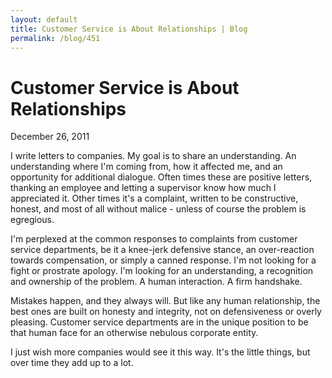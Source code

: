 ```yaml
---
layout: default
title: Customer Service is About Relationships | Blog
permalink: /blog/451
---
```


Customer Service is About Relationships
=======================================

December 26, 2011

I write letters to companies. My goal is to share an understanding. An understanding where I'm coming from, how it affected me, and an opportunity for additional dialogue. Often times these are positive letters, thanking an employee and letting a supervisor know how much I appreciated it. Other times it's a complaint, written to be constructive, honest, and most of all without malice - unless of course the problem is egregious.

I'm perplexed at the common responses to complaints from customer service departments, be it a knee-jerk defensive stance, an over-reaction towards compensation, or simply a canned response. I'm not looking for a fight or prostrate apology. I'm looking for an understanding, a recognition and ownership of the problem. A human interaction. A firm handshake.

Mistakes happen, and they always will. But like any human relationship, the best ones are built on honesty and integrity, not on defensiveness or overly pleasing. Customer service departments are in the unique position to be that human face for an otherwise nebulous corporate entity.

I just wish more companies would see it this way. It's the little things, but over time they add up to a lot.
